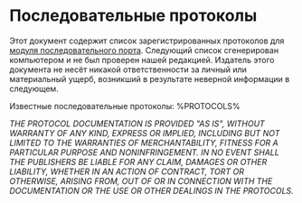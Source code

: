 # Последовательные протоколы

Этот документ содержит список зарегистрированных протоколов для [модуля последовательного порта](../item/serial_port_module.md). Следующий список сгенерирован компьютером и не был проверен нашей редакцией. Издатель этого документа не несёт никакой ответственности за личный или материальный ущерб, возникший в результате неверной информации в следующем.

Известные последовательные протоколы:
%PROTOCOLS%

*THE PROTOCOL DOCUMENTATION IS PROVIDED "AS IS", WITHOUT WARRANTY OF ANY KIND, EXPRESS OR IMPLIED, INCLUDING BUT NOT LIMITED TO THE WARRANTIES OF MERCHANTABILITY, FITNESS FOR A PARTICULAR PURPOSE AND NONINFRINGEMENT. IN NO EVENT SHALL THE PUBLISHERS BE LIABLE FOR ANY CLAIM, DAMAGES OR OTHER LIABILITY, WHETHER IN AN ACTION OF CONTRACT, TORT OR OTHERWISE, ARISING FROM, OUT OF OR IN CONNECTION WITH THE DOCUMENTATION OR THE USE OR OTHER DEALINGS IN THE PROTOCOLS.*
